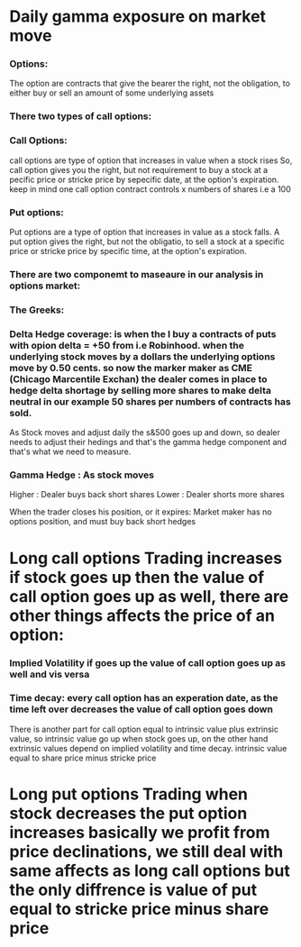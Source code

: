 # Daily gamma exposure on market move

### Options: 

The option are contracts that give the bearer the right, not the obligation, to either buy or sell an amount of some underlying assets

### There two types of call options:
### Call Options:
call options are type of option that increases in value when a stock rises
So, call option gives you the right, but not requirement to buy a stock at a pecific price or stricke price by sepecific date, at the option's expiration.
keep in mind one call option contract controls x numbers of shares i.e a 100

### Put options:
Put options are a type of option that increases in value as a stock falls. 
A put option gives the right, but not the obligatio, to sell a stock at a specific price or stricke price by specific time, at the option's expiration.

### There are two componemt to maseaure in our analysis in options market:
### The Greeks: 
### Delta Hedge coverage: is when the I buy a contracts of puts with opion delta = +50 from i.e Robinhood. when the underlying stock moves by a dollars the underlying options move by 0.50 cents. so now the marker maker as CME (Chicago Marcentile Exchan) the dealer comes in place to hedge delta shortage by selling more shares to make delta neutral in our example 50 shares per numbers of contracts has  sold.


As Stock moves and adjust daily the s&500 goes up and down, so dealer needs to adjust their hedings and that's the gamma hedge component and that's what we need to measure.
### Gamma Hedge : As stock moves 

Higher : Dealer buys back short shares
Lower : Dealer shorts more shares 

When the trader closes his position, or it expires:
Market maker has no options position, and must buy back  short hedges

# Long call options Trading increases if stock goes up then the value of call option goes up as well, there are other things affects the price of an option:

### Implied Volatility if goes up the value of call option goes up as well and vis versa 
### Time decay: every call option has an experation date, as the time left over decreases the value of call option goes down

There is another part for call option equal to intrinsic value plus extrinsic value, so intrinsic value go up when stock goes up, on the other hand extrinsic values
depend on implied volatility and time decay.
intrinsic value equal to share price minus stricke price

# Long put options Trading when stock decreases the put option increases basically we profit from price declinations, we still deal with same affects as long call options but the only diffrence is value of put equal to stricke price minus share price 




